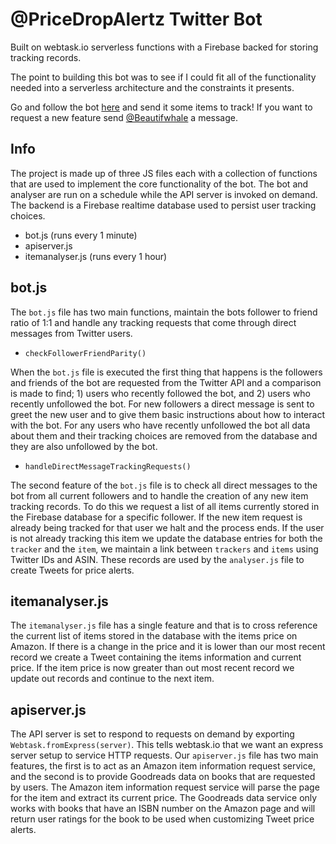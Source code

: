 # @PriceDropAlertz Twitter Bot

Built on webtask.io serverless functions with a Firebase backed for storing
tracking records.

The point to building this bot was to see if I could fit all of the
functionality needed into a serverless architecture and the constraints it
presents.

Go and follow the bot [here](https://twitter.com/PriceDropAlertz) and send it some
items to track! If you want to request a new feature send [@Beautifwhale](https://twitter.com/Beautifwhale) a message.

## Info

The project is made up of three JS files each with a collection of functions
that are used to implement the core functionality of the bot. The bot and
analyser are run on a schedule while the API server is invoked on demand. The
backend is a Firebase realtime database used to persist user tracking choices.

- bot.js (runs every 1 minute)
- apiserver.js
- itemanalyser.js (runs every 1 hour)

## bot.js

The `bot.js` file has two main functions, maintain the bots follower to friend
ratio of 1:1 and handle any tracking requests that come through direct messages
from Twitter users.

- `checkFollowerFriendParity()`

When the `bot.js` file is executed the first thing that happens is the followers
and friends of the bot are requested from the Twitter API and a comparison is
made to find; 1) users who recently followed the bot, and 2) users who recently
unfollowed the bot. For new followers a direct message is sent to greet the new
user and to give them basic instructions about how to interact with the bot. For
any users who have recently unfollowed the bot all data about them and their
tracking choices are removed from the database and they are also unfollowed by
the bot.

- `handleDirectMessageTrackingRequests()`

The second feature of the `bot.js` file is to check all direct messages to the
bot from all current followers and to handle the creation of any new item tracking
records. To do this we request a list of all items currently stored in the
Firebase database for a specific follower. If the new item request is already
being tracked for that user we halt and the process ends. If the user is not
already tracking this item we update the database entries for both the `tracker`
and the `item`, we maintain a link between `trackers` and `items` using Twitter
IDs and ASIN. These records are used by the `analyser.js` file to create Tweets
for price alerts.

## itemanalyser.js

The `itemanalyser.js` file has a single feature and that is to cross reference the
current list of items stored in the database with the items price on Amazon. If
there is a change in the price and it is lower than our most recent record we
create a Tweet containing the items information and current price. If the item
price is now greater than out most recent record we update out records and
continue to the next item.

## apiserver.js

The API server is set to respond to requests on demand by exporting
`Webtask.fromExpress(server)`. This tells webtask.io that we want an express
server setup to service HTTP requests. Our `apiserver.js` file has two main
features, the first is to act as an Amazon item information request service, and
the second is to provide Goodreads data on books that are requested by users.
The Amazon item information request service will parse the page for the item and
extract its current price. The Goodreads data service only works with books that
have an ISBN number on the Amazon page and will return user ratings for the book
to be used when customizing Tweet price alerts.
